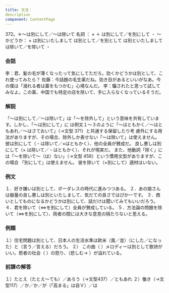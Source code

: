 ```yaml
---
title: 文法：
description
component: ContentPage
---
```



372。＊～は別にして／～は除いて
名詞 ： × ＋ は別にして／を別にして ・
～かどうか： × は別にいたしまして は別として／を別として は別といたしまして は除いて／を除いて ・
### 会話
李：君、髪の毛が薄くなったって気にしてただろ。効くかどうかは別として、これ使ってみたら？
佐藤：今話題の毛生薬だね。効き目があるといいがなあ。今の僕は「溺れる者は藁をもつかむ」心境なんだ。
李：騙されたと思って試してみなよ。この薬、中国でも特定の店を除いて、手に入らなくなっているそうだ。
### 解説
「～は別にして／～は除いて」は「～を除外して」という意味を共有しています。しかし、「～は別にして」に は例文１～３のように「～はともかく／～はともあれ／～はさておいて」（→文型 371）と共通する保留したり考 慮外にする用法がありますが、その場合、除外しか表せない「～は除いて」は使えません。
彼は別にして（・は除いて／×はともかく）、他の全員が賛成だ。 良し悪しは別にして（× は除いて／・はともかく）、それが現実だ。
また、他動詞「除く」には「～を除いて～（は）ない」（→文型 458）という慣用文型がありますが、この場合 「別にして」は使えません。
彼を除いて（×別にして）適材はいない。
### 例文
１．好き嫌いは別として、ボーダレスの時代に進みつつある。
２．あの娘さんは器量の良し悪しは別といたしまして、気だての良さではぴか一です。
３．商いとしてものになるかどうかは別にして、話だけは聞いてみてもいいだろう。
４．君を除いて（⇔を別にして）全員が賛成している。
５．方法論の問題を除いて（⇔を別にして）、両者の間には大きな意見の隔たりないと思える。
### 例題
１）住宅問題は別として、日本人の生活水準は欧米（風／並）（にした／になった）と（言う／言える）だろう。
２） この曲（ ）メロディーは別として歌詩がいい。若者の社会（ ）の怒り、（悲しむ→ ）が溢れている。
### 前課の解答
１）たとえ（たとえ～ても）／あろう（→文型437）／ともあれ
２）働き（→文型117）／か／か／が（「高まる」は自Ｖ）／は
